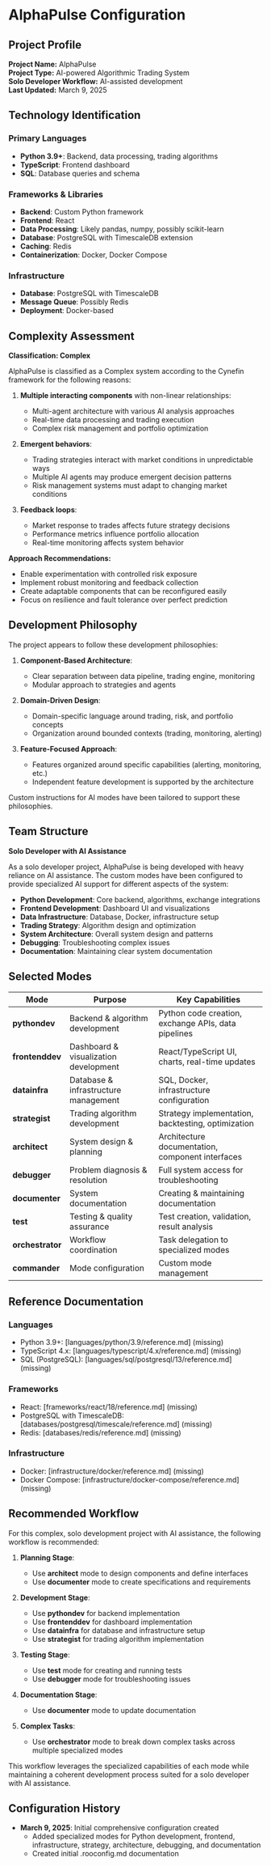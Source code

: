 # AlphaPulse Configuration

## Project Profile

**Project Name:** AlphaPulse  
**Project Type:** AI-powered Algorithmic Trading System  
**Solo Developer Workflow:** AI-assisted development  
**Last Updated:** March 9, 2025

## Technology Identification

### Primary Languages
- **Python 3.9+**: Backend, data processing, trading algorithms
- **TypeScript**: Frontend dashboard
- **SQL**: Database queries and schema

### Frameworks & Libraries
- **Backend**: Custom Python framework
- **Frontend**: React
- **Data Processing**: Likely pandas, numpy, possibly scikit-learn
- **Database**: PostgreSQL with TimescaleDB extension
- **Caching**: Redis
- **Containerization**: Docker, Docker Compose

### Infrastructure
- **Database**: PostgreSQL with TimescaleDB
- **Message Queue**: Possibly Redis
- **Deployment**: Docker-based

## Complexity Assessment

**Classification: Complex**

AlphaPulse is classified as a Complex system according to the Cynefin framework for the following reasons:

1. **Multiple interacting components** with non-linear relationships:
   - Multi-agent architecture with various AI analysis approaches
   - Real-time data processing and trading execution
   - Complex risk management and portfolio optimization

2. **Emergent behaviors**:
   - Trading strategies interact with market conditions in unpredictable ways
   - Multiple AI agents may produce emergent decision patterns
   - Risk management systems must adapt to changing market conditions

3. **Feedback loops**:
   - Market response to trades affects future strategy decisions
   - Performance metrics influence portfolio allocation
   - Real-time monitoring affects system behavior

**Approach Recommendations:**
- Enable experimentation with controlled risk exposure
- Implement robust monitoring and feedback collection
- Create adaptable components that can be reconfigured easily
- Focus on resilience and fault tolerance over perfect prediction

## Development Philosophy

The project appears to follow these development philosophies:

1. **Component-Based Architecture**:
   - Clear separation between data pipeline, trading engine, monitoring
   - Modular approach to strategies and agents

2. **Domain-Driven Design**:
   - Domain-specific language around trading, risk, and portfolio concepts
   - Organization around bounded contexts (trading, monitoring, alerting)

3. **Feature-Focused Approach**:
   - Features organized around specific capabilities (alerting, monitoring, etc.)
   - Independent feature development is supported by the architecture

Custom instructions for AI modes have been tailored to support these philosophies.

## Team Structure

**Solo Developer with AI Assistance**

As a solo developer project, AlphaPulse is being developed with heavy reliance on AI assistance. The custom modes have been configured to provide specialized AI support for different aspects of the system:

- **Python Development**: Core backend, algorithms, exchange integrations
- **Frontend Development**: Dashboard UI and visualizations
- **Data Infrastructure**: Database, Docker, infrastructure setup
- **Trading Strategy**: Algorithm design and optimization
- **System Architecture**: Overall system design and patterns
- **Debugging**: Troubleshooting complex issues
- **Documentation**: Maintaining clear system documentation

## Selected Modes

| Mode | Purpose | Key Capabilities |
|------|---------|-----------------|
| **pythondev** | Backend & algorithm development | Python code creation, exchange APIs, data pipelines |
| **frontenddev** | Dashboard & visualization development | React/TypeScript UI, charts, real-time updates |
| **datainfra** | Database & infrastructure management | SQL, Docker, infrastructure configuration |
| **strategist** | Trading algorithm development | Strategy implementation, backtesting, optimization |
| **architect** | System design & planning | Architecture documentation, component interfaces |
| **debugger** | Problem diagnosis & resolution | Full system access for troubleshooting |
| **documenter** | System documentation | Creating & maintaining documentation |
| **test** | Testing & quality assurance | Test creation, validation, result analysis |
| **orchestrator** | Workflow coordination | Task delegation to specialized modes |
| **commander** | Mode configuration | Custom mode management |

## Reference Documentation

### Languages
- Python 3.9+: [languages/python/3.9/reference.md] (missing)
- TypeScript 4.x: [languages/typescript/4.x/reference.md] (missing)
- SQL (PostgreSQL): [languages/sql/postgresql/13/reference.md] (missing)

### Frameworks
- React: [frameworks/react/18/reference.md] (missing)
- PostgreSQL with TimescaleDB: [databases/postgresql/timescale/reference.md] (missing)
- Redis: [databases/redis/reference.md] (missing)

### Infrastructure
- Docker: [infrastructure/docker/reference.md] (missing)
- Docker Compose: [infrastructure/docker-compose/reference.md] (missing)

## Recommended Workflow

For this complex, solo development project with AI assistance, the following workflow is recommended:

1. **Planning Stage**:
   - Use **architect** mode to design components and define interfaces
   - Use **documenter** mode to create specifications and requirements

2. **Development Stage**:
   - Use **pythondev** for backend implementation
   - Use **frontenddev** for dashboard implementation
   - Use **datainfra** for database and infrastructure setup
   - Use **strategist** for trading algorithm implementation

3. **Testing Stage**:
   - Use **test** mode for creating and running tests
   - Use **debugger** mode for troubleshooting issues

4. **Documentation Stage**:
   - Use **documenter** mode to update documentation

5. **Complex Tasks**:
   - Use **orchestrator** mode to break down complex tasks across multiple specialized modes

This workflow leverages the specialized capabilities of each mode while maintaining a coherent development process suited for a solo developer with AI assistance.

## Configuration History

- **March 9, 2025**: Initial comprehensive configuration created
  - Added specialized modes for Python development, frontend, infrastructure, strategy, architecture, debugging, and documentation
  - Created initial .rooconfig.md documentation